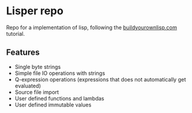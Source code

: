 # Lisper repo

Repo for a implementation of lisp, following the [buildyourownlisp.com](http://www.buildyourownlisp.com) tutorial.

## Features

- Single byte strings
- Simple file IO operations with strings
- Q-expression operations (expressions that does not automatically get evaluated) 
- Source file import
- User defined functions and lambdas
- User defined immutable values 
